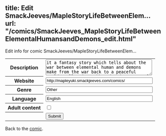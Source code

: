 title: Edit SmackJeeves/MapleStoryLifeBetweenElem...
url: "/comics/SmackJeeves_MapleStoryLifeBetweenElementalHumansandDemons_edit.html"
---
Edit info for comic SmackJeeves/MapleStoryLifeBetweenElem...

<form name="comic" action="http://gaepostmail.appspot.com/comic/" method="post">
<table class="comicinfo">
<tr>
<th>Description</th><td><textarea name="description" cols="40" rows="3">it a fantasy story which tells about the war between elemental human and demons make from the war back to a peaceful world. Well enjoy! ohh and and my ways of making comic is totally different from the others not all scene in one page but is one page by page so yeah</textarea></td>
</tr>
<tr>
<th>Website</th><td><input type="text" name="url" value="http://mapleyuki.smackjeeves.com/comics/" size="40"/></td>
</tr>
<tr>
<th>Genre</th><td><input type="text" name="genre" value="Other" size="40"/></td>
</tr>
<tr>
<th>Language</th><td><input type="text" name="language" value="English" size="40"/></td>
</tr>
<tr>
<th>Adult content</th><td><input type="checkbox" name="adult" value="adult" /></td>
</tr>
<tr>
<th></th><td>
<input type="hidden" name="comic" value="SmackJeeves_MapleStoryLifeBetweenElementalHumansandDemons" />
<input type="submit" name="submit" value="Submit" />
</td>
</tr>
</table>
</form>

Back to the [comic](SmackJeeves_MapleStoryLifeBetweenElementalHumansandDemons.html).
